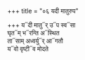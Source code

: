 +++
title = "०६ यदी मातुरुप"

+++
य᳓दी मातु᳓र् उ᳓प स्व᳓सा  
घृत᳓म् भ᳓रन्ति अ᳓स्थित  
ता᳓साम् अध्वर्यु᳓र् आ᳓गतौ  
य᳓वो वृष्टी᳓व मोदते